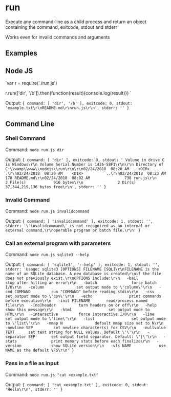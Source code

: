 # run

Execute any command-line as a child process
and return an object containing the command, exitcode, stdout and stderr 

Works even for invalid commands and arguments

## Examples

## Node JS
`var r = require('./run.js')

r.run(['dir', '/b']).then(function(result){console.log(result)})
`

Output: `{ command: [ 'dir', '/b' ],
  exitcode: 0,
  stdout: 'example.txt\r\nREADME.md\r\nrun.js\r\n',
  stderr: '' }`

## Command Line

### Shell Command
Command: `node run.js dir`

Output: `{ command: [ 'dir' ],
  exitcode: 0,
  stdout: ' Volume in drive C is Windows\r\n Volume Serial Number is 1426-58F1\r\n\r\n Directory of C:\\wamp\\www\\nodejs\\run\r\n\r\n02/24/2018  08:20 AM    <DIR>          .\r\n02/24/2018  08:20 AM    <DIR>          ..\r\n02/24/2018  08:23 AM               178 README.md\r\n02/24/2018  08:02 AM               738 run.js\r\n               2 File(s)            916 bytes\r\n               2 Dir(s)  37,344,219,136 bytes free\r\n',
  stderr: '' }
`

### Invalid Command
Command: `node run.js invalidcommand`

Output: `{ command: [ 'invalidcommand' ],
  exitcode: 1,
  stdout: '',
  stderr: '\'invalidcommand\' is not recognized as an internal or external command,\r\noperable program or batch file.\r\n' }
`

### Call an external  program with parameters
Command: `node run.js sqlite3 --help`

Output: `{ command: [ 'sqlite3', '--help' ],
  exitcode: 1,
  stdout: '',
  stderr: 'Usage: sqlite3 [OPTIONS] FILENAME [SQL]\r\nFILENAME is the name of an SQLite database. A new database is created\r\nif the file does not previously exist.\r\nOPTIONS include:\r\n   -bail                stop after hitting an error\r\n   -batch               force batch I/O\r\n   -column              set output mode to \'column\'\r\n   -cmd COMMAND         run "COMMAND" before reading stdin\r\n   -csv                 set output mode to \'csv\'\r\n   -echo                print commands before execution\r\n   -init FILENAME       read/process named file\r\n   -[no]header          turn headers on or off\r\n   -help                show this message\r\n   -html                set output mode to HTML\r\n   -interactive         force interactive I/O\r\n   -line                set output mode to \'line\'\r\n   -list                set output mode to \'list\'\r\n   -mmap N              default mmap size set to N\r\n   -newline SEP         set newline character(s) for CSV\r\n   -nullvalue TEXT      set text string for NULL values. Default \'\'\r\n   -separator SEP       set output field separator. Default: \'|\'\r\n   -stats               print memory stats before each finalize\r\n   -version             show SQLite version\r\n   -vfs NAME            use NAME as the default VFS\r\n' }
`


### Pass in a file as input
Command: `node run.js "cat <example.txt"`

Output: `{ command: [ 'cat <example.txt' ],
  exitcode: 0,
  stdout: 'Hello\r\n',
  stderr: '' }
`
